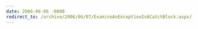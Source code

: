 ```yaml
---
date: 2006-06-06 -0800
redirect_to: /archive/2006/06/07/ExamineAnExceptionInACatchBlock.aspx/
---
```


